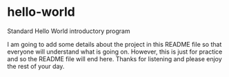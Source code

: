 # hello-world
Standard Hello World introductory program

I am going to add some details about the project in this README file so that everyone will
understand what is going on. However, this is just for practice and so the README file will
end here. Thanks for listening and please enjoy the rest of your day.
